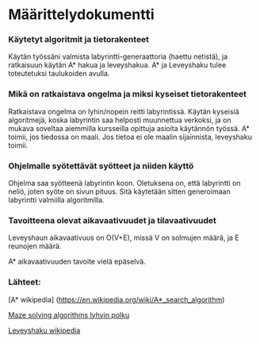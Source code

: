 

<h1> Määrittelydokumentti </h1>

<h3> Käytetyt algoritmit ja tietorakenteet </h3>

Käytän työssäni valmista labyrintti-generaattoria (haettu netistä), ja ratkaisuun käytän A* hakua ja leveyshakua. A* ja Leveyshaku tulee toteutetuksi taulukoiden avulla.

<h3> Mikä on ratkaistava ongelma ja miksi kyseiset tietorakenteet </h3>

Ratkaistava ongelma on lyhin/nopein reitti labyrintissä. Käytän kyseisiä algoritmejä, koska labyrintin saa helposti muunnettua verkoksi, ja on mukava soveltaa aiemmilla kursseilla opittuja asioita käytännön työssä. A* toimii, jos tiedossa on maali. Jos tietoa ei ole maalin sijainnista, leveyshaku toimii.

<h3> Ohjelmalle syötettävät syötteet ja niiden käyttö </h3>

Ohjelma saa syötteenä labyrintin koon. Oletuksena on, että labyrintti on neliö, joten syöte on sivun pituus. Sitä käytetään sitten generoimaan labyrintti valmiilla algoritmilla.

<h3> Tavoitteena olevat aikavaativuudet ja tilavaativuudet </h3>

Leveyshaun aikavaativuus on O(V+E), missä V on solmujen määrä, ja E reunojen määrä.

A* aikavaativuuden tavoite vielä epäselvä.

<h3> Lähteet: </h3>

[A* wikipedia] (https://en.wikipedia.org/wiki/A*_search_algorithm)

[Maze solving algorithms lyhyin polku](https://en.wikipedia.org/wiki/Maze_solving_algorithm#Shortest_path_algorithm)

[Leveyshaku wikipedia](https://en.wikipedia.org/wiki/Breadth-first_search)
